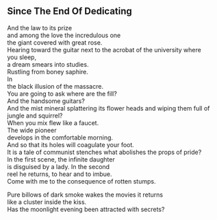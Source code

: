 Since The End Of Dedicating
---------------------------
And the law to its prize  
and among the love the incredulous one  
the giant covered with great rose.  
Hearing toward the guitar next to the acrobat of the university where  
you sleep,  
a dream smears into studies.  
Rustling from boney saphire.  
In  
the black illusion of the massacre.  
You are going to ask where are the fill?  
And the handsome guitars?  
And the mist mineral splattering its flower heads and wiping them full of  
jungle and squirrel?  
When you mix flew like a faucet.  
The wide pioneer  
develops in the comfortable morning.  
And so that its holes will coagulate your foot.  
It is a tale of communist stenches what abolishes the props of pride?  
In the first scene, the infinite daughter  
is disguised by a lady. In the second  
reel he returns, to hear and to imbue.  
Come with me to the consequence of rotten stumps.  
  
Pure billows of dark smoke wakes the movies it returns  
like a cluster inside the kiss.  
Has the moonlight evening been attracted with secrets?  
